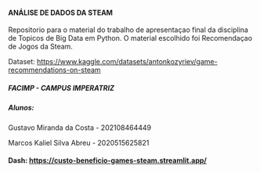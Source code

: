 #### ANÁLISE DE DADOS DA STEAM  

Repositorio para o material do trabalho de apresentaçao final da disciplina de Topicos de Big Data em Python. O material escolhido foi Recomendaçao de Jogos da Steam.

Dataset: https://www.kaggle.com/datasets/antonkozyriev/game-recommendations-on-steam

##### FACIMP - CAMPUS IMPERATRIZ

##### Alunos:
Gustavo Miranda da Costa - 202108464449

Marcos Kaliel Silva Abreu - 2020515625821

#### Dash: https://custo-beneficio-games-steam.streamlit.app/



